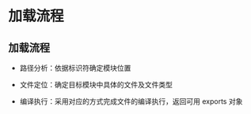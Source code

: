 # 加载流程

## 加载流程

*   路径分析：依据标识符确定模块位置

*   文件定位：确定目标模块中具体的文件及文件类型

*   编译执行：采用对应的方式完成文件的编译执行，返回可用 exports 对象
